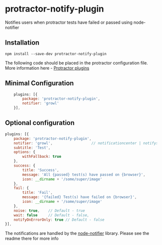# protractor-notify-plugin
Notifies users when protractor tests have failed or passed using node-notifier

## Installation

```
npm install --save-dev protractor-notify-plugin
```

The following code should be placed in the protractor configuration file. More information here - [Protractor plugins](https://github.com/angular/protractor/blob/2.5.1/docs/plugins.md#using-plugins)

## Minimal Configuration

```javascript
    plugins: [{
        package: 'protractor-notify-plugin',
        notifier: 'growl'
    }],
```

## Optional configuration

```javascript
plugins: [{
    package: 'protractor-notify-plugin',
    notifier: 'growl',                  // notificationcenter | notifysend | toaster | growl | balloon - default
    subtitle: 'Test',
    options: {
        withFallback: true
    },
    success: {
        title: 'Success',
        message: 'All {passed} test(s) have passed on {browser}',
        icon: __dirname + '/some/super/image'
    },
    fail: {
        title: 'Fail',
        message: '{failed} Test(s) have failed on {browser}',
        icon: __dirname + '/some/super/image'
    },
    noise: true,    // Default - true
    wait: false     // Default - false,
    notifyOnErrorOnly: true // Default - false
}],
```

The notifications are handled by the [node-notifier](https://github.com/mikaelbr/node-notifier) library. Please see the readme there for more info